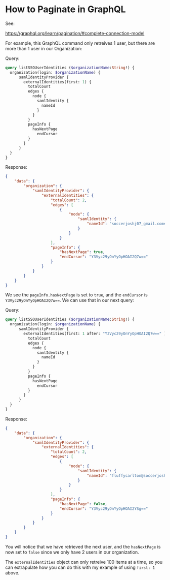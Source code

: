 # How to Paginate in GraphQL

See:

https://graphql.org/learn/pagination/#complete-connection-model


For example, this GraphQL command only retreives 1 user, but there are more than 1 user in our Organization:

Query: 

```graphql
query listSSOUserIdentities ($organizationName:String!) {
  organization(login: $organizationName) {
      samlIdentityProvider {
        externalIdentities(first: 1) {
          totalCount
          edges {
            node {
              samlIdentity {
                nameId
              }
            }
          }
          pageInfo {
            hasNextPage
	          endCursor
          }
        }
      }
  }
}
```

Response:

```json
{
    "data": {
        "organization": {
            "samlIdentityProvider": {
                "externalIdentities": {
                    "totalCount": 2,
                    "edges": [
                        {
                            "node": {
                                "samlIdentity": {
                                    "nameId": "soccerjoshj07_gmail.com#EXT#@soccerjoshj07gmail.onmicrosoft.com"
                                }
                            }
                        }
                    ],
                    "pageInfo": {
                        "hasNextPage": true,
                        "endCursor": "Y3Vyc29yOnYyOpHOAI2Q7w=="
                    }
                }
            }
        }
    }
}
```

We see the `pageInfo.hasNextPage` is set to `true`, and the `endCursor` is `Y3Vyc29yOnYyOpHOAI2Q7w==`. We can use that in our next query:

Query: 

```graphql
query listSSOUserIdentities ($organizationName:String!) {
  organization(login: $organizationName) {
      samlIdentityProvider {
        externalIdentities(first: 1 after: "Y3Vyc29yOnYyOpHOAI2Q7w==" ) {
          totalCount
          edges {
            node {
              samlIdentity {
                nameId
              }
            }
          }
          pageInfo {
            hasNextPage
	          endCursor
          }
        }
      }
  }
}
```

Response: 

```json
{
    "data": {
        "organization": {
            "samlIdentityProvider": {
                "externalIdentities": {
                    "totalCount": 2,
                    "edges": [
                        {
                            "node": {
                                "samlIdentity": {
                                    "nameId": "fluffycarlton@soccerjoshj07gmail.onmicrosoft.com"
                                }
                            }
                        }
                    ],
                    "pageInfo": {
                        "hasNextPage": false,
                        "endCursor": "Y3Vyc29yOnYyOpHOAI2YSg=="
                    }
                }
            }
        }
    }
}
```

You will notice that we have retrieved the next user, and the `hasNextPage` is now set to `false` since we only have 2 users in our organization.

The `externalIdentities` object can only retreive 100 items at a time, so you can extrapulate how you can do this with my example of using `first: 1` above. 
